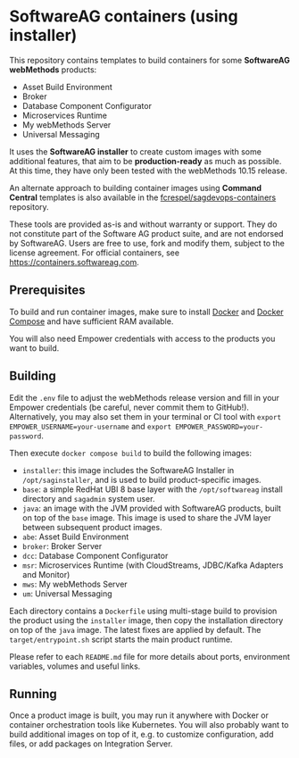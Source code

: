 # SoftwareAG containers (using installer)

This repository contains templates to build containers for some **SoftwareAG webMethods** products:
- Asset Build Environment
- Broker
- Database Component Configurator
- Microservices Runtime
- My webMethods Server
- Universal Messaging

It uses the **SoftwareAG installer** to create custom images with some additional features, that aim to be **production-ready** as much as possible. At this time, they have only been tested with the webMethods 10.15 release.

An alternate approach to building container images using **Command Central** templates is also available in the [fcrespel/sagdevops-containers](https://github.com/fcrespel/sagdevops-containers) repository.

These tools are provided as-is and without warranty or support. They do not constitute part of the Software AG product suite, and are not endorsed by SoftwareAG. Users are free to use, fork and modify them, subject to the license agreement. For official containers, see https://containers.softwareag.com.

## Prerequisites

To build and run container images, make sure to install [Docker](https://docs.docker.com/engine/install/) and [Docker Compose](https://docs.docker.com/compose/install/) and have sufficient RAM available.

You will also need Empower credentials with access to the products you want to build.

## Building

Edit the `.env` file to adjust the webMethods release version and fill in your Empower credentials (be careful, never commit them to GitHub!). Alternatively, you may also set them in your terminal or CI tool with `export EMPOWER_USERNAME=your-username` and `export EMPOWER_PASSWORD=your-password`.

Then execute `docker compose build` to build the following images:

- `installer`: this image includes the SoftwareAG Installer in `/opt/saginstaller`, and is used to build product-specific images.
- `base`: a simple RedHat UBI 8 base layer with the `/opt/softwareag` install directory and `sagadmin` system user.
- `java`: an image with the JVM provided with SoftwareAG products, built on top of the `base` image. This image is used to share the JVM layer between subsequent product images.
- `abe`: Asset Build Environment
- `broker`: Broker Server
- `dcc`: Database Component Configurator
- `msr`: Microservices Runtime (with CloudStreams, JDBC/Kafka Adapters and Monitor)
- `mws`: My webMethods Server
- `um`: Universal Messaging

Each directory contains a `Dockerfile` using multi-stage build to provision the product using the `installer` image, then copy the installation directory on top of the `java` image. The latest fixes are applied by default. The `target/entrypoint.sh` script starts the main product runtime.

Please refer to each `README.md` file for more details about ports, environment variables, volumes and useful links.

## Running

Once a product image is built, you may run it anywhere with Docker or container orchestration tools like Kubernetes. You will also probably want to build additional images on top of it, e.g. to customize configuration, add files, or add packages on Integration Server.

